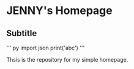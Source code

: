 # JENNY's Homepage

## Subtitle

''' py
import json
print('abc')
'''

Thsis is the repository for my simple homepage.
